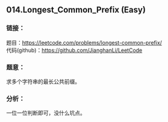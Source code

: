 ## 014.Longest_Common_Prefix (Easy)

### **链接**：
题目：https://leetcode.com/problems/longest-common-prefix/  
代码(github)：https://github.com/JianghanLi/LeetCode

### **题意**：
求多个字符串的最长公共前缀。

### **分析**：
一位一位判断即可，没什么坑点。
